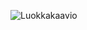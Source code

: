 ![Luokkakaavio](https://user-images.githubusercontent.com/61991314/78663897-9dde8b80-78db-11ea-8596-780515a13414.PNG)
